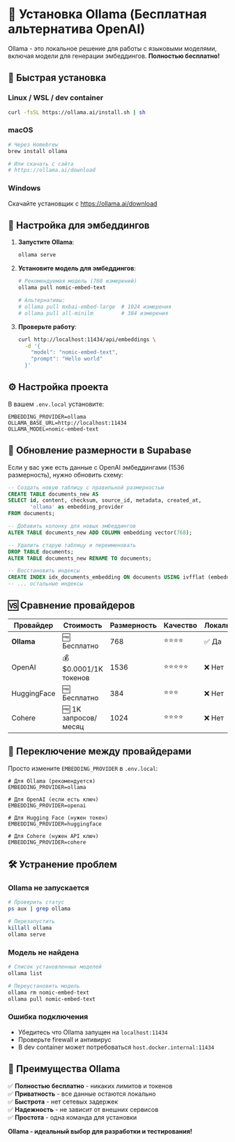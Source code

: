 # 🦙 Установка Ollama (Бесплатная альтернатива OpenAI)

Ollama - это локальное решение для работы с языковыми моделями, включая модели для генерации эмбеддингов. **Полностью бесплатно!**

## 🚀 Быстрая установка

### Linux / WSL / dev container
```bash
curl -fsSL https://ollama.ai/install.sh | sh
```

### macOS
```bash
# Через Homebrew
brew install ollama

# Или скачать с сайта
# https://ollama.ai/download
```

### Windows
Скачайте установщик с https://ollama.ai/download

## 🔧 Настройка для эмбеддингов

1. **Запустите Ollama**:
   ```bash
   ollama serve
   ```

2. **Установите модель для эмбеддингов**:
   ```bash
   # Рекомендуемая модель (768 измерений)
   ollama pull nomic-embed-text
   
   # Альтернативы:
   # ollama pull mxbai-embed-large  # 1024 измерения
   # ollama pull all-minilm         # 384 измерения
   ```

3. **Проверьте работу**:
   ```bash
   curl http://localhost:11434/api/embeddings \
     -d '{
       "model": "nomic-embed-text",
       "prompt": "Hello world"
     }'
   ```

## ⚙️ Настройка проекта

В вашем `.env.local` установите:
```env
EMBEDDING_PROVIDER=ollama
OLLAMA_BASE_URL=http://localhost:11434
OLLAMA_MODEL=nomic-embed-text
```

## 🔄 Обновление размерности в Supabase

Если у вас уже есть данные с OpenAI эмбеддингами (1536 размерность), нужно обновить схему:

```sql
-- Создать новую таблицу с правильной размерностью
CREATE TABLE documents_new AS 
SELECT id, content, checksum, source_id, metadata, created_at,
       'ollama' as embedding_provider
FROM documents;

-- Добавить колонку для новых эмбеддингов
ALTER TABLE documents_new ADD COLUMN embedding vector(768);

-- Удалить старую таблицу и переименовать
DROP TABLE documents;
ALTER TABLE documents_new RENAME TO documents;

-- Восстановить индексы
CREATE INDEX idx_documents_embedding ON documents USING ivfflat (embedding vector_cosine_ops);
-- ... остальные индексы
```

## 🆚 Сравнение провайдеров

| Провайдер | Стоимость | Размерность | Качество | Локальный |
|-----------|-----------|-------------|----------|-----------|
| **Ollama** | 🆓 Бесплатно | 768 | ⭐⭐⭐⭐ | ✅ Да |
| OpenAI | 💰 $0.0001/1K токенов | 1536 | ⭐⭐⭐⭐⭐ | ❌ Нет |
| HuggingFace | 🆓 Бесплатно | 384 | ⭐⭐⭐ | ❌ Нет |
| Cohere | 🆓 1K запросов/месяц | 1024 | ⭐⭐⭐⭐ | ❌ Нет |

## 🎯 Переключение между провайдерами

Просто измените `EMBEDDING_PROVIDER` в `.env.local`:

```env
# Для Ollama (рекомендуется)
EMBEDDING_PROVIDER=ollama

# Для OpenAI (если есть ключ)
EMBEDDING_PROVIDER=openai

# Для Hugging Face (нужен токен)
EMBEDDING_PROVIDER=huggingface

# Для Cohere (нужен API ключ)
EMBEDDING_PROVIDER=cohere
```

## 🛠️ Устранение проблем

### Ollama не запускается
```bash
# Проверить статус
ps aux | grep ollama

# Перезапустить
killall ollama
ollama serve
```

### Модель не найдена
```bash
# Список установленных моделей
ollama list

# Переустановить модель
ollama rm nomic-embed-text
ollama pull nomic-embed-text
```

### Ошибка подключения
- Убедитесь что Ollama запущен на `localhost:11434`
- Проверьте firewall и антивирус
- В dev container может потребоваться `host.docker.internal:11434`

## 🚀 Преимущества Ollama

✅ **Полностью бесплатно** - никаких лимитов и токенов  
✅ **Приватность** - все данные остаются локально  
✅ **Быстрота** - нет сетевых задержек  
✅ **Надежность** - не зависит от внешних сервисов  
✅ **Простота** - одна команда для установки  

**Ollama - идеальный выбор для разработки и тестирования!**